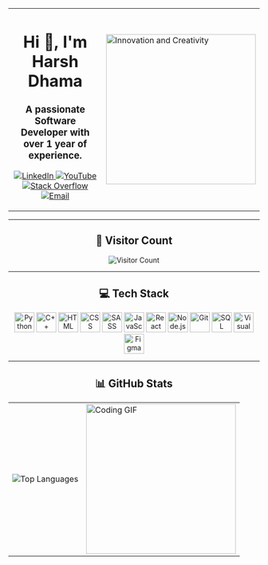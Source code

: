 <table>
<tr>
<td>
<h1 align="center">Hi 👋, I'm Harsh Dhama</h1>
<h3 align="center">A passionate Software Developer with over 1 year of experience.</h3>
<p align="center">
  <a href="https://www.linkedin.com/in/harsh-dhama-06a5921aa/" target="_blank">
    <img src="https://img.shields.io/badge/LinkedIn-%230077B5.svg?&style=for-the-badge&logo=linkedin&logoColor=white" alt="LinkedIn">
  </a>
  <a href="https://www.youtube.com/@harshdhama3977/videos" target="_blank">
    <img src="https://img.shields.io/badge/YouTube-FF0000?style=for-the-badge&logo=youtube&logoColor=white" alt="YouTube">
  </a>
  <a href="https://stackoverflow.com/users/13720432/harsh-dhama" target="_blank">
    <img src="https://img.shields.io/badge/StackOverflow-f48024?style=for-the-badge&logo=stackoverflow&logoColor=white" alt="Stack Overflow">
  </a>
  <a href="mailto:dhamaharsh9@gmail.com" target="_blank">
    <img src="https://img.shields.io/badge/Gmail-c14438?style=for-the-badge&logo=gmail&logoColor=white" alt="Email">
  </a>
</p>
</td>
<td>
<img src="https://media.giphy.com/media/fwbZnTftCXVocKzfxR/giphy.gif" alt="Innovation and Creativity" width="300">
</td>
</tr>
</table>

---

<h2 align="center">👀 Visitor Count</h2>
<p align="center">
  <img src="https://profile-counter.glitch.me/nightcoder26/count.svg" alt="Visitor Count">
</p>

---

<h2 align="center">💻 Tech Stack</h2>
<p align="center">
  <img src="https://cdn.jsdelivr.net/gh/devicons/devicon/icons/python/python-original.svg" alt="Python" width="40" height="40"/>
  <img src="https://cdn.jsdelivr.net/gh/devicons/devicon/icons/cplusplus/cplusplus-original.svg" alt="C++" width="40" height="40"/>
  <img src="https://cdn.jsdelivr.net/gh/devicons/devicon/icons/html5/html5-original.svg" alt="HTML" width="40" height="40"/>
  <img src="https://cdn.jsdelivr.net/gh/devicons/devicon/icons/css3/css3-original.svg" alt="CSS" width="40" height="40"/>
  <img src="https://cdn.jsdelivr.net/gh/devicons/devicon/icons/sass/sass-original.svg" alt="SASS" width="40" height="40"/>
  <img src="https://cdn.jsdelivr.net/gh/devicons/devicon/icons/javascript/javascript-original.svg" alt="JavaScript" width="40" height="40"/>
  <img src="https://cdn.jsdelivr.net/gh/devicons/devicon/icons/react/react-original.svg" alt="React" width="40" height="40"/>
  <img src="https://cdn.jsdelivr.net/gh/devicons/devicon/icons/nodejs/nodejs-original.svg" alt="Node.js" width="40" height="40"/>
  <img src="https://cdn.jsdelivr.net/gh/devicons/devicon/icons/git/git-original.svg" alt="Git" width="40" height="40"/>
  <img src="https://cdn.jsdelivr.net/gh/devicons/devicon/icons/sqlite/sqlite-original.svg" alt="SQL" width="40" height="40"/>
  <img src="https://cdn.jsdelivr.net/gh/devicons/devicon/icons/visualstudio/visualstudio-plain.svg" alt="Visual Studio" width="40" height="40"/>
  <img src="https://cdn.jsdelivr.net/gh/devicons/devicon/icons/figma/figma-original.svg" alt="Figma" width="40" height="40"/>
</p>

---

<h2 align="center">📊 GitHub Stats</h2>
<table align="center">
<tr>
<td>
<p align="center">
  <img src="https://github-readme-stats.vercel.app/api/top-langs/?username=harsh-d-lab&layout=compact&theme=radical" alt="Top Languages">
</p>
</td>
<td>
<img src="https://media.giphy.com/media/Ll22OhMLAlVDb8UQWe/giphy.gif" alt="Coding GIF" width="300">
</td>
</tr>
</table>
